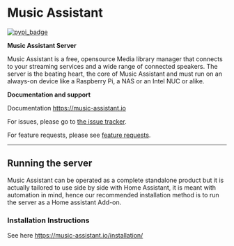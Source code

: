 Music Assistant
==================================

[![pypi_badge](https://img.shields.io/pypi/v/music_assistant.svg)](https://pypi.python.org/pypi/music_assistant)

**Music Assistant Server**

Music Assistant is a free, opensource Media library manager that connects to your streaming services and a wide range of connected speakers. The server is the beating heart, the core of Music Assistant and must run on an always-on device like a Raspberry Pi, a NAS or an Intel NUC or alike.

**Documentation and support**

Documentation https://music-assistant.io

For issues, please go to [the issue tracker](https://github.com/music-assistant/hass-music-assistant/issues).

For feature requests, please see [feature requests](https://github.com/music-assistant/hass-music-assistant/discussions/categories/feature-requests-and-ideas).

____________


## Running the server

Music Assistant can be operated as a complete standalone product but it is actually tailored to use side by side with Home Assistant, it is meant with automation in mind, hence our recommended installation method is to run the server as a Home assistant Add-on.


### Installation Instructions

See here https://music-assistant.io/installation/

[repository-badge]: https://img.shields.io/badge/Add%20repository%20to%20my-Home%20Assistant-41BDF5?logo=home-assistant&style=for-the-badge
[repository-url]: https://my.home-assistant.io/redirect/supervisor_add_addon_repository/?repository_url=https%3A%2F%2Fgithub.com%2Fmusic-assistant%2Fhome-assistant-addon
